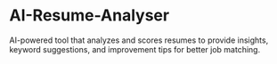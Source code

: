 # AI-Resume-Analyser
AI-powered tool that analyzes and scores resumes to provide insights, keyword suggestions, and improvement tips for better job matching.
